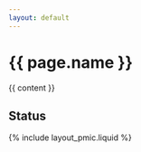 ```yaml
---
layout: default
---
```

<h1>{{ page.name }}</h1>
<div class="pmic">
<div class="content">
{{ content }}
</div>

<div class="status">
<h2>Status</h2>
</div>

<table>
{% include layout_pmic.liquid %}
</table>

</div>
